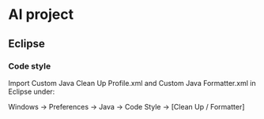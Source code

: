 # AI project #

## Eclipse ##

### Code style ###

Import Custom Java Clean Up Profile.xml and Custom Java Formatter.xml in Eclipse under:

Windows -> Preferences -> Java -> Code Style -> [Clean Up / Formatter]



